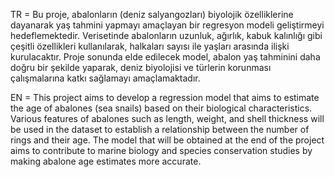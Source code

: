 TR = Bu proje, abalonların (deniz salyangozları) biyolojik özelliklerine dayanarak yaş tahmini yapmayı amaçlayan bir regresyon modeli geliştirmeyi hedeflemektedir. Verisetinde abalonların uzunluk, ağırlık, kabuk kalınlığı gibi çeşitli özellikleri kullanılarak, halkaları sayısı ile yaşları arasında ilişki kurulacaktır. Proje sonunda elde edilecek model, abalon yaş tahminini daha doğru bir şekilde yaparak, deniz biyolojisi ve türlerin korunması çalışmalarına katkı sağlamayı amaçlamaktadır.

EN = This project aims to develop a regression model that aims to estimate the age of abalones (sea snails) based on their biological characteristics. Various features of abalones such as length, weight, and shell thickness will be used in the dataset to establish a relationship between the number of rings and their age. The model that will be obtained at the end of the project aims to contribute to marine biology and species conservation studies by making abalone age estimates more accurate.

